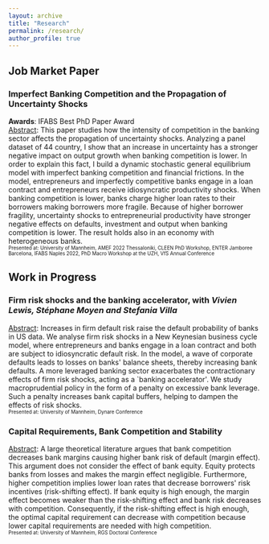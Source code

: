 ```yaml
---
layout: archive
title: "Research"
permalink: /research/
author_profile: true
---
```


## Job Market Paper

### Imperfect Banking Competition and the Propagation of Uncertainty Shocks
**Awards**:  IFABS Best PhD Paper Award 
<br/>
<ins>Abstract</ins>: This paper studies how the intensity of competition in the banking sector affects the propagation of uncertainty shocks. Analyzing a panel dataset of 44 country, I show that an increase in uncertainty has a stronger negative impact on output growth when banking competition is lower. In order to explain this fact, I build a dynamic stochastic general equilibrium model with imperfect banking competition and financial frictions. In the model, entrepreneurs and imperfectly competitive banks engage in a loan contract and entrepreneurs receive idiosyncratic productivity shocks. When banking competition is lower, banks charge higher loan rates to their borrowers making borrowers more fragile. Because of higher borrower fragility, uncertainty shocks to entrepreneurial productivity have stronger negative effects on defaults, investment and output when banking competition is lower. The result holds also in an economy with heterogeneous banks.
<br/>
<sup><sub> Presented at: University of Mannheim, AMEF 2022 Thessaloniki, CLEEN PhD Workshop, ENTER Jamboree Barcelona, IFABS Naples 2022, PhD Macro Workshop at the UZH, VfS Annual Conference <sup><sub>
## Work in Progress
### Firm risk shocks and the banking accelerator, with _Vivien Lewis, Stéphane Moyen and Stefania Villa_
<ins>Abstract</ins>:   Increases in firm default risk raise the default probability of banks in US data. We analyse firm risk shocks in a New Keynesian business cycle model, where entrepreneurs and banks engage in a loan contract and both are subject to idiosyncratic default risk. In the model, a wave of corporate defaults leads to losses on banks' balance sheets, thereby increasing bank defaults. A more leveraged banking sector exacerbates the contractionary effects of firm risk shocks, acting as a `banking accelerator'. We study macroprudential policy in the form of a penalty on excessive bank leverage. Such a penalty increases bank capital buffers, helping to dampen the effects of risk shocks.
<br/>
<sup><sub>Presented at: University of Mannheim, Dynare Conference <sup><sub>

### Capital Requirements, Bank Competition and Stability
<ins>Abstract</ins>:   A large theoretical literature argues that bank competition decreases bank margins causing higher bank risk of default (margin effect). This argument does not consider the effect of bank equity. Equity protects banks from losses and makes the margin effect negligible. Furthermore, higher competition implies lower loan rates that decrease borrowers' risk incentives (risk-shifting effect). If bank equity is high enough, the margin effect becomes weaker than the risk-shifting effect and bank risk decreases with competition. Consequently, if the risk-shifting effect is high enough, the optimal capital requirement can decrease with competition because lower capital requirements are needed with high competition.
<br/>
<sup><sub> Presented at: University of Mannheim, RGS Doctoral Conference <sup><sub>